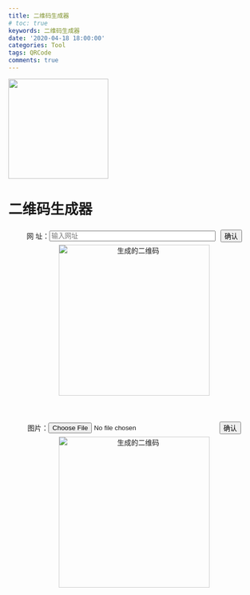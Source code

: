 ```yaml
---
title: 二维码生成器
# toc: true
keywords: 二维码生成器
date: '2020-04-18 18:00:00'
categories: Tool
tags: QRCode
comments: true
---
```


<div class="center">
<img class="mcenter" style="height: 200px" src="https://cdn.jsdelivr.net/gh/lightzhu/public_cdn@0.6.6/image/wap.png" />
</div>

<!-- more -->

<!DOCTYPE HTML>
<html>

<head>
  <meta http-equiv="content-type" content="text/html;charset=utf-8;" />
  <meta http-equiv="X-UA-Compatible" content="IE=edge,chrome=1" />
  <meta name="robots" content="all" />
  <meta name="robots" content="index,follow" />
  <title>网址二维码生成器</title>
  <link rel="stylesheet" href="/css/picnic.min.css">
  <style>
    .container{
      width:100%;
    }
    .form-group {
      display:flex;
      justify-content: center;
      align-items: center;
    }
    .form-group label{
      line-height:34px;
      margin:0;
    }
    .form-group .form-control{
      width:66%;
      margin-right:10px;
    }
    .form-group .btn{
      margin:0px;
    }
    .image-box{
      min-height:350px;
      text-align:center;
    }
    .image-box img{
      min-width:300px;
      min-height:300px;
      height:auto;
      border:1px solid #ccc;
    }
  </style>
</head>

<body>
  <div class="container">
    <h1 class="text-center">二维码生成器</h1>
    <div class="web">
      <div class="form-group">
        <label for="website">网 址：</label>
        <input type="text" class="form-control" id="website" placeholder="输入网址">
        <button id="creatCode">确认</button>
      </div>
      <div class="image-box">
        <img src="" class="img" alt="生成的二维码">
      </div> 
    </div>
    <div class="file-box">
      <div class="form-group">
        <label for="file">图片：</label>
        <input type="file" id="file" class="form-control" accept="image/*" placeholder="上传图片">
        <button id="creatFileCode" >确认</button>
      </div>
      <div class="image-box">
        <img src="" class="img" alt="生成的二维码">
      </div> 
    </div> 
  </div>
  <script src="https://cdn.bootcdn.net/ajax/libs/jquery/1.8.0/jquery-1.8.0.min.js"></script>
  <script>
    $("#creatCode").click(function(){
      if($('#website').val().length){
        console.log($('#website').val())
        getQrcode($('#website').val())
      }
    })
    function getQrcode(url){
      $.ajax({
        type: "post",
        url: "https://webadd.herokuapp.com/qrcode",
        data:{url:url,type:1},
        dataType: "json",
        success: function (data) {
          $('.web .img').eq(0).attr('src',data.url)
          $('#website').val('')
        },
        error: function (err) {
          console.log(err)
        }
      })
    }
    $("#creatFileCode").click(function(){
      var files = $('#file').prop('files');
      var data = new FormData();
      data.append('file', files[0]);
      data.append('type', '2');
      console.log(data)
      getFileQrcode(data)
    })
    function getFileQrcode(params){
      $.ajax({
        type: "post",
        // url: "http://192.168.1.222:9090/qrcode",
        url:"https://api.2048888.xyz/qrcode",
        data:params,
        cache: false, 
        processData: false, 
        contentType: false, 
        success: function (data) {
          console.log(data)
          $('.file-box .img').eq(0).attr('src',data.url)
        },
        error: function (err) {
          console.log(err)
        }
      })
    }
  </script>
</body>

</html>
